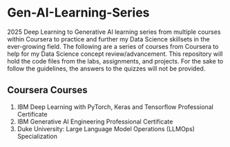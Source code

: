 # Gen-AI-Learning-Series
2025 Deep Learning to Generative AI learning series from multiple courses within Coursera to practice and further my Data Science skillsets in the ever-growing field. The following are a series of courses from Coursera to help for my Data Science concept review/advancement. This repository will hold the code files from the labs, assignments, and projects. For the sake to follow the guidelines, the answers to the quizzes will not be provided. 

## Coursera Courses 
1. IBM Deep Learning with PyTorch, Keras and Tensorflow Professional Certificate
2. IBM Generative AI Engineering Professional Certificate
3. Duke University: Large Language Model Operations (LLMOps) Specialization

